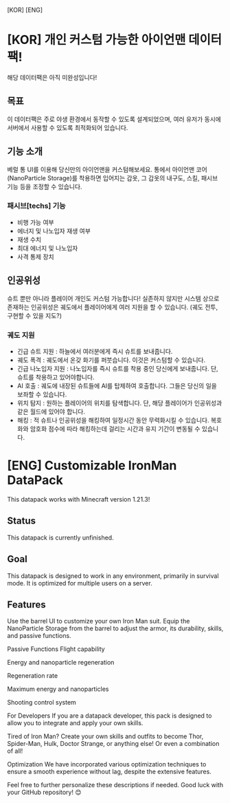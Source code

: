 [KOR] [ENG]

# [KOR] 개인 커스텀 가능한 아이언맨 데이터팩!
해당 데이터팩은 아직 미완성입니다!

## 목표
이 데이터팩은 주로 야생 환경에서 동작할 수 있도록 설계되었으며, 여러 유저가 동시에 서버에서 사용할 수 있도록 최적화되어 있습니다.

## 기능 소개 
베럴 통 UI를 이용해 당신만의 아이언맨을 커스텀해보세요. 통에서 아이언맨 코어(NanoParticle Storage)를 착용하면 입어지는 갑옷, 그 갑옷의 내구도, 스킬, 패시브 기능 등을 조정할 수 있습니다.

### 패시브[techs] 기능
- 비행 가능 여부
- 에너지 및 나노입자 재생 여부
- 재생 수치
- 최대 에너지 및 나노입자
- 사격 통제 장치

## 인공위성
슈트 뿐만 아니라 플레이어 개인도 커스텀 가능합니다! 실존하지 않지만 시스템 상으로 존재하는 인공위성은 궤도에서 플레이어에게 여러 지원을 할 수 있습니다. (궤도 전투, 구현할 수 있을 지도?)

### 궤도 지원
- 긴급 슈트 지원 : 하늘에서 여러분에게 즉시 슈트를 보내줍니다.
- 궤도 폭격 : 궤도에서 온갖 화기를 퍼붓습니다. 이것은 커스텀할 수 있습니다.
- 긴급 나노입자 지원 : 나노입자를 즉시 슈트를 착용 중인 당신에게 보내줍니다. 단, 슈트를 착용하고 있어야합니다.
- AI 호출 : 궤도에 내장된 슈트들에 AI를 탑제하여 호출합니다. 그들은 당신의 일을 보좌할 수 있습니다.
- 위치 탐지 : 원하는 플레이어의 위치를 탐색합니다. 단, 해당 플레이어가 인공위성과 같은 월드에 있어야 합니다.
- 해킹 : 적 슈트나 인공위성을 해킹하여 일정시간 동안 무력화시킬 수 있습니다. 복호화와 암호화 점수에 따라 해킹하는데 걸리는 시간과 유지 기간이 변동될 수 있습니다.

# [ENG] Customizable IronMan DataPack
This datapack works with Minecraft version 1.21.3!

## Status
This datapack is currently unfinished.

## Goal
This datapack is designed to work in any environment, primarily in survival mode. It is optimized for multiple users on a server.

## Features
Use the barrel UI to customize your own Iron Man suit. Equip the NanoParticle Storage from the barrel to adjust the armor, its durability, skills, and passive functions.

Passive Functions
Flight capability

Energy and nanoparticle regeneration

Regeneration rate

Maximum energy and nanoparticles

Shooting control system

For Developers
If you are a datapack developer, this pack is designed to allow you to integrate and apply your own skills.

Tired of Iron Man? Create your own skills and outfits to become Thor, Spider-Man, Hulk, Doctor Strange, or anything else! Or even a combination of all!

Optimization
We have incorporated various optimization techniques to ensure a smooth experience without lag, despite the extensive features.

Feel free to further personalize these descriptions if needed. Good luck with your GitHub repository! 😊

